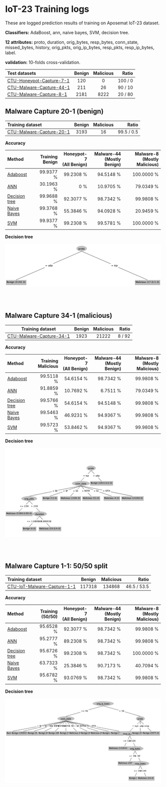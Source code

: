# IoT-23 Training logs

These are logged prediction results of training on Aposemat IoT-23 dataset.

**Classifiers:** AdaBoost, ann, naive bayes, SVM, decision tree.

**12 attributes:** proto, duration, orig_bytes, resp_bytes, conn_state,
missed_bytes, history, orig_pkts, orig_ip_bytes, resp_pkts, resp_ip_bytes,
label.

**validation:** 10-folds cross-validation.

| Test datasets                 | Benign | Malicious |   Ratio | 
|:------------------------------|:------:|:---------:|--------:|
| [CTU-Honeypot-Capture-7-1][4] |  120   |     0     | 100 / 0 |
| [CTU-Malware-Capture-44-1][2] |  211   |    26     | 90 / 10 | 
| [CTU-Malware-Capture-8-1][5]  | 2181	  |   8222    | 20 / 80 | 

## Malware Capture 20-1 (benign)

| Training dataset              | Benign | Malicious |      Ratio | 
|:------------------------------|:------:|:---------:|-----------:|
| [CTU-Malware-Capture-20-1][1] |  3193  |    16     | 99.5 / 0.5 |

**Accuracy**

| Method               | Training<br/>Benign | Honeypot-7<br/>(All Benign) | Malware-44<br/>(Mostly Benign) | Malware-8<br/>(Mostly Malicious) |
|:---------------------|--------------------:|----------------------------:|-------------------------------:|---------------------------------:|
| [Adaboost][AB0]      |           99.9377 % |                   99.2308 % |                      94.5148 % |                       100.0000 % |
| [ANN][AN0]           |           30.1963 % |                         0 % |                      10.9705 % |                        79.0349 % |
| [Decision tree][DT0] |           99.9688 % |                   92.3077 % |                      98.7342 % |                        99.9808 % |
| [Naive Bayes][NB0]   |           99.3768 % |                   55.3846 % |                      94.0928 % |                        20.9459 % |
| [SVM][SV0]           |           99.9377 % |                   99.2308 % |                      99.5781 % |                       100.0000 % |

**Decision tree**

![img](logs/20-1-tree.png)

<br/><br/>

## Malware Capture 34-1 (malicious)

| Training dataset              | Benign | Malicious |  Ratio | 
|-------------------------------|:------:|:---------:|-------:|
| [CTU-Malware-Capture-34-1][3] |  1923  |   21222   | 8 / 92 |

**Accuracy**

| Method               | Training<br/>Malicious | Honeypot-7<br/>(All Benign) | Malware-44<br/>(Mostly Benign) | Malware-8<br/>(Mostly Malicious) |
|:---------------------|-----------------------:|----------------------------:|-------------------------------:|---------------------------------:|
| [Adaboost][AB1]      |              99.5118 % |                   54.6154 % |                      98.7342 % |                        99.9808 % |
| [ANN][AN1]           |              91.8859 % |                   10.7692 % |                       6.7511 % |                        79.0349 % |
| [Decision tree][DT1] |              99.5766 % |                   54.6154 % |                      94.5148 % |                        99.9808 % |
| [Naive Bayes][NB1]   |              99.5463 % |                   46.9231 % |                      94.9367 % |                        99.9808 % |
| [SVM][SV1]           |              99.5723 % |                   53.8462 % |                      94.9367 % |                        99.9808 % |

**Decision tree**

![img](logs/34-1-tree.png)

<br/><br/>

## Malware Capture 1-1: 50/50 split

| Training dataset                 | Benign | Malicious |         Ratio | 
|:---------------------------------|:------:|:---------:|--------------:|
| [CTU-IoT-Malware-Capture-1-1][6] | 117318 |  134868   |   46.5 / 53.5 |

**Accuracy**

| Method               | Training<br/>(50/50) | Honeypot-7<br/>(All Benign) | Malware-44<br/>(Mostly Benign) | Malware-8<br/>(Mostly Malicious) |
|:---------------------|---------------------:|----------------------------:|-------------------------------:|---------------------------------:|
| [Adaboost][AB2]      |            95.6528 % |                   92.3077 % |                      98.7342 % |                        99.9808 % |
| [ANN][AN2]           |            95.2777 % |                   89.2308 % |                      98.7342 % |                        99.9808 % |
| [Decision tree][DT2] |            95.6726 % |                   99.2308 % |                      98.7342 % |                       100.0000 % |
| [Naive Bayes][NB2]   |            63.7323 % |                   25.3846 % |                      90.7173 % |                        40.7094 % |
| [SVM][SV2]           |            95.6782 % |                   93.0769 % |                      98.7342 % |                        99.9808 % |

**Decision tree**

![img](logs/1-1-tree.png)


[1]: https://github.com/iotcad/sensor-data/blob/611d9ff5e768c74fc8a5f7ea2ef52a974b85eeae/iot-23/CTU-Malware-Capture-20-1-labeled.csv
[2]: https://github.com/iotcad/sensor-data/blob/611d9ff5e768c74fc8a5f7ea2ef52a974b85eeae/iot-23/CTU-Malware-Capture-44-1-labeled.csv
[3]: https://github.com/iotcad/sensor-data/blob/611d9ff5e768c74fc8a5f7ea2ef52a974b85eeae/iot-23/CTU-Malware-Capture-34-1-labeled.csv
[4]: https://github.com/iotcad/sensor-data/blob/611d9ff5e768c74fc8a5f7ea2ef52a974b85eeae/iot-23/CTU-Honeypot-Capture-7-1-labeled.csv
[5]: https://github.com/iotcad/sensor-data/blob/de0d85ec49f0e3560e2715abe5d7fcb48194be24/iot-23/CTU-Malware-Capture-8-1-labeled.csv
[6]: https://github.com/iotcad/sensor-data/blob/de0d85ec49f0e3560e2715abe5d7fcb48194be24/iot-23/12-attr/CTU-IoT-Malware-Capture-1-1-sampled.csv

[AB0]: logs/20-1-adaboost
[AN0]: logs/20-1-ann
[DT0]: logs/20-1-tree
[NB0]: logs/20-1-bayes
[SV0]: logs/20-1-svm
[AB1]: logs/34-1-adaboost
[AN1]: logs/34-1-ann
[DT1]: logs/34-1-tree
[NB1]: logs/34-1-bayes
[SV1]: logs/34-1-svm
[NB2]: logs/1-1-bayes
[DT2]: logs/1-1-tree
[SV2]: logs/1-1-svm
[AN2]: logs/1-1-ann
[AB2]: logs/1-1-adaboost

